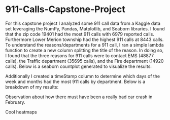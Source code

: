 # 911-Calls-Capstone-Project

For this capstone project I analyzed some 911 call data from a Kaggle data set leveraging the NumPy, Pandas, Matplotlib, and Seaborn libraries. I found that the zip code 19401 had the most 911 calls with 6979 reported calls. Furthermore Lower Merion township had the highest 911 calls at 8443 calls. To understand the reasons/departments for a 911 call, I ran a simple lambda function to create a new column splitting the title of the reason. In doing so, I found that the three reasons for 911 calls were to contact EMS (48877 calls), the Traffic department (35695 calls), and the Fire department (14920 calls). Below is a seaborn countplot generated to visualize the results:



Additionally I created a timeStamp column to determine which days of the week and months had the most 911 calls by department. Below is a breakdown of my results: 


Observation about how there must have been a really bad car crash in February.


Cool heatmaps
